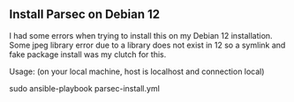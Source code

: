 ## Install Parsec on Debian 12

I had some errors when trying to install this on my Debian 12 installation. Some jpeg library error due to a library does not exist in 12 so a symlink and fake package install was my clutch for this.

Usage: (on your local machine, host is localhost and connection local)

sudo ansible-playbook parsec-install.yml
